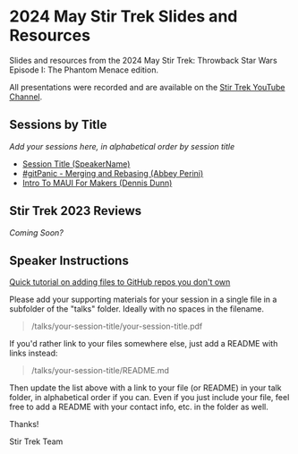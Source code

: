 # 2024 May Stir Trek Slides and Resources

Slides and resources from the 2024 May Stir Trek: Throwback Star Wars Episode I: The Phantom Menace edition.

All presentations were recorded and are available on the [Stir Trek YouTube Channel](https://youtube.com/stirtrek).

## Sessions by Title

*Add your sessions here, in alphabetical order by session title*

- [Session Title (SpeakerName)](/talks/foldername/README.md)
- [#gitPanic - Merging and Rebasing (Abbey Perini)](/talks/git-panic-merging-and-rebasing/README.md)
- [Intro To MAUI For Makers (Dennis Dunn)]( /talks/intro-to-maui-for-makers/README.md)


## Stir Trek 2023 Reviews

*Coming Soon?*

## Speaker Instructions

[Quick tutorial on adding files to GitHub repos you don't own](https://ardalis.com/how-to-add-files-to-a-github-repo-you-don%E2%80%99t-own/)

Please add your supporting materials for your session in a single file in a subfolder of the "talks" folder. Ideally with no spaces in the filename.

> /talks/your-session-title/your-session-title.pdf

If you'd rather link to your files somewhere else, just add a README with links instead:

> /talks/your-session-title/README.md

Then update the list above with a link to your file (or README) in your talk folder, in alphabetical order if you can. Even if you just include your file, feel free to add a README with your contact info, etc. in the folder as well.

Thanks!

Stir Trek Team
